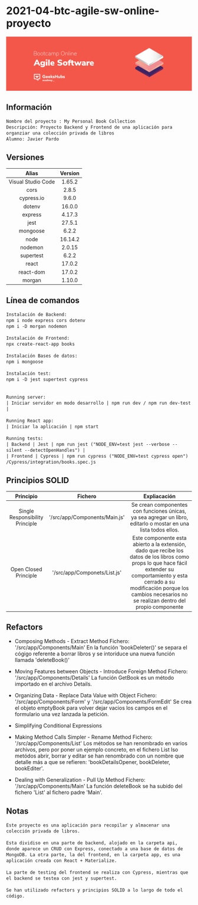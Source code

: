 # 2021-04-btc-agile-sw-online-proyecto

<p align="center">
    <img src="https://github.com/GeeksHubsAcademy/2020-geekshubs-media/blob/master/image/githubagilesoftware.jpg" >	
</p>

## Información
```
Nombre del proyecto : My Personal Book Collection
Descripción: Proyecto Backend y Frontend de una aplicación para organziar una colección privada de libros 
Alumno: Javier Pardo
```

## Versiones
| Alias | Version |
| :-------: | :------: |
| Visual Studio Code| 1.65.2  | 
| cors | 2.8.5 |
| cypress.io | 9.6.0 | 
| dotenv | 16.0.0 |
| express  | 4.17.3 |
| jest | 27.5.1 |
| mongoose | 6.2.2 |
| node | 16.14.2 |
| nodemon | 2.0.15 |
| supertest | 6.2.2 |
| react | 17.0.2 
| react-dom | 17.0.2 |
| morgan | 1.10.0 |


## Línea de comandos
```
Instalación de Backend:
npm i node express cors dotenv
npm i -D morgan nodemon

Instalación de Frontend:
npx create-react-app books

Instalación Bases de datos:
npm i mongoose

Instalación test:
npm i -D jest supertest cypress


Running server:
| Iniciar servidor en modo desarrollo | npm run dev / npm run dev-test |

Running React app:
| Iniciar la aplicación | npm start

Running tests:
| Backend | Jest | npm run jest ("NODE_ENV=test jest --verbose --silent --detectOpenHandles") |
| Frontend | Cypress | npm run cypress ("NODE_ENV=test cypress open") /Cypress/integration/books.spec.js

```
## Principios SOLID
| Principio | Fichero | Expliacación |
| :-------: | :------: | :------: |
| Single Responsibility Principle | '/src/app/Components/Main.js'  |  Se crean componentes con funciones únicas, ya sea agregar un libro, editarlo o mostar en una lista todos ellos. |
| Open Closed Principle | '/src/app/Componets/List.js'  | Este componente esta abierto a la extensión, dado que recibe los datos de los libros como props lo que hace fácil extender su comportamiento y esta cerrado a su modificación porque los cambios necesarios no se realizan dentro del propio componente |
## Refactors
- Composing Methods - Extract Method
Fichero: '/src/app/Components/Main'
En la función 'bookDeleter()' se separa el cógigo referente a borrar libros y se intoriduce una nueva función llamada 'deleteBook()'

- Moving Features between Objects - Introduce Foreign Method
Fichero: '/src/app/Components/Details'
La función GetBook es un método importado en el archivo Details.

- Organizing Data - Replace Data Value with Object
Fichero: '/src/app/Components/Form' y '/src/app/Components/FormEdit'
Se crea el objeto emptyBook para volver dejar vacios los campos en el formulario una vez lanzada la petición.

- Simplifying Conditional Expressions

- Making Method Calls Simpler - Rename Method
Fichero: '/src/app/Components/List'
Los métodos se han renombrado en varios archivos, pero por poner un ejemplo concreto, en el fichero List lso metódos abrir, borrar y editar se han renombrado con un nombre que detalle más a que se refieren: 'bookDetailsOpener, bookDeleter, bookEditer'.

- Dealing with Generalization - Pull Up Method
Fichero: '/src/app/Components/Main'
La función deleteBook se ha subido del fichero 'List' al fichero padre 'Main'.


## Notas
```
Este proyecto es una aplicación para recopilar y almacenar una colección privada de libros. 

Esta dividiso en una parte de backend, alojado en la carpeta api, donde aparece un CRUD con Express, conectado a una base de datos de MongoDB. La otra parte, la del frontend, en la carpeta app, es una aplicación creada con React + Materialize.

La parte de testing del frontend se realiza con Cypress, mientras que el backend se testea con jest y supertest.

Se han utilizado refactors y principios SOLID a lo largo de todo el código.
```
